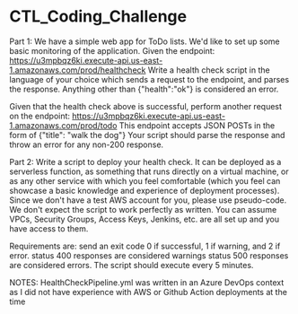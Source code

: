 # CTL_Coding_Challenge

Part 1:
We have a simple web app for ToDo lists. We'd like to set up some basic monitoring of the application. Given the endpoint: https://u3mpbqz6ki.execute-api.us-east-1.amazonaws.com/prod/healthcheck Write a health check script in the language of your choice which sends a request to the endpoint, and parses the response. Anything other than {"health":"ok"} is considered an error.

Given that the health check above is successful, perform another request on the endpoint: https://u3mpbqz6ki.execute-api.us-east-1.amazonaws.com/prod/todo This endpoint accepts JSON POSTs in the form of {"title": "walk the dog"} Your script should parse the response and throw an error for any non-200 response.

Part 2:
Write a script to deploy your health check. It can be deployed as a serverless function, as something that runs directly on a virtual machine, or as any other service with which you feel comfortable (which you feel can showcase a basic knowledge and experience of deployment processes). Since we don't have a test AWS account for you, please use pseudo-code. We don't expect the script to work perfectly as written. You can assume VPCs, Security Groups, Access Keys, Jenkins, etc. are all set up and you have access to them.

Requirements are: send an exit code 0 if successful, 1 if warning, and 2 if error. status 400 responses are considered warnings status 500 responses are considered errors. The script should execute every 5 minutes.

NOTES:
HealthCheckPipeline.yml was written in an Azure DevOps context as I did not have experience with AWS or Github Action deployments at the time
